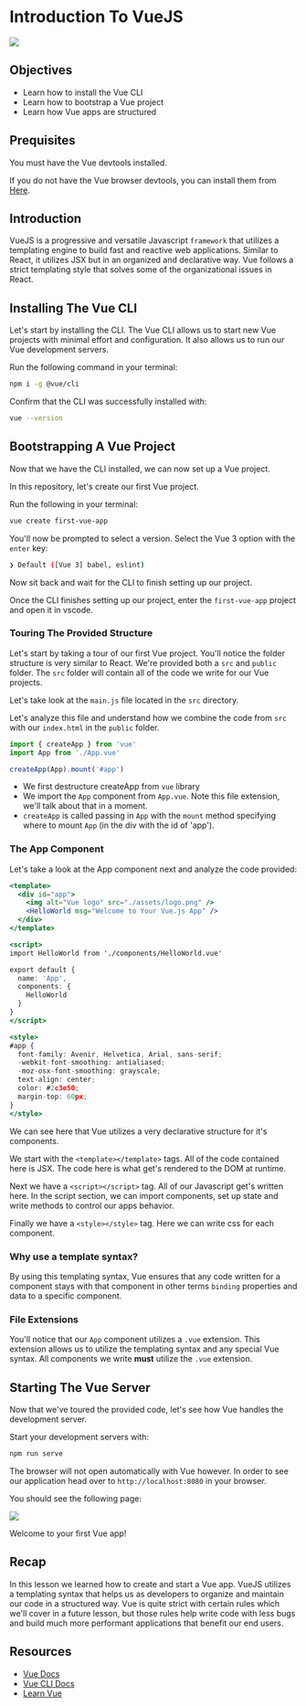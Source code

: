 # Introduction To VueJS

![](https://xpertlab.com/wp-content/uploads/2020/10/1_wFL3csJ96lQpY0IVT9SE3w.jpeg)

## Objectives

- Learn how to install the Vue CLI
- Learn how to bootstrap a Vue project
- Learn how Vue apps are structured

## Prequisites

You must have the Vue devtools installed.

If you do not have the Vue browser devtools, you can install them from [Here](https://chrome.google.com/webstore/detail/vuejs-devtools/nhdogjmejiglipccpnnnanhbledajbpd?hl=en).

## Introduction

VueJS is a progressive and versatile Javascript `framework` that utilizes a templating engine to build fast and reactive web applications. Similar to React, it utilizes JSX but in an organized and declarative way. Vue follows a strict templating style that solves some of the organizational issues in React.

## Installing The Vue CLI

Let's start by installing the CLI. The Vue CLI allows us to start new Vue projects with minimal effort and configuration. It also allows us to run our Vue development servers.

Run the following command in your terminal:

```sh
npm i -g @vue/cli
```

Confirm that the CLI was successfully installed with:

```sh
vue --version
```

## Bootstrapping A Vue Project

Now that we have the CLI installed, we can now set up a Vue project.

In this repository, let's create our first Vue project.

Run the following in your terminal:

```sh
vue create first-vue-app
```

You'll now be prompted to select a version. Select the Vue 3 option with the `enter` key:

```sh
❯ Default ([Vue 3] babel, eslint)
```

Now sit back and wait for the CLI to finish setting up our project.

Once the CLI finishes setting up our project, enter the `first-vue-app` project and open it in vscode.

### Touring The Provided Structure

Let's start by taking a tour of our first Vue project. You'll notice the folder structure is very similar to React. We're provided both a `src` and `public` folder. The `src` folder will contain all of the code we write for our Vue projects.

Let's take look at the `main.js` file located in the `src` directory.

Let's analyze this file and understand how we combine the code from `src` with our `index.html` in the `public` folder.

```js
import { createApp } from 'vue'
import App from './App.vue'

createApp(App).mount('#app')
```

- We first destructure createApp from `vue` library
- We import the `App` component from `App.vue`. Note this file extension, we'll talk about that in a moment.
- `createApp` is called passing in `App` with the `mount` method specifying where to mount `App` (in the div with the id of 'app'). 


### The App Component

Let's take a look at the App component next and analyze the code provided:

```jsx
<template>
  <div id="app">
    <img alt="Vue logo" src="./assets/logo.png" />
    <HelloWorld msg="Welcome to Your Vue.js App" />
  </div>
</template>

<script>
import HelloWorld from './components/HelloWorld.vue'

export default {
  name: 'App',
  components: {
    HelloWorld
  }
}
</script>

<style>
#app {
  font-family: Avenir, Helvetica, Arial, sans-serif;
  -webkit-font-smoothing: antialiased;
  -moz-osx-font-smoothing: grayscale;
  text-align: center;
  color: #2c3e50;
  margin-top: 60px;
}
</style>
```

We can see here that Vue utilizes a very declarative structure for it's components.

We start with the `<template></template>` tags. All of the code contained here is JSX. The code here is what get's rendered to the DOM at runtime.

Next we have a `<script></script>` tag. All of our Javascript get's written here. In the script section, we can import components, set up state and write methods to control our apps behavior.

Finally we have a `<style></style>` tag. Here we can write css for each component.

### Why use a template syntax?

By using this templating syntax, Vue ensures that any code written for a component stays with that component in other terms `binding` properties and data to a specific component.

### File Extensions

You'll notice that our `App` component utilizes a `.vue` extension. This extension allows us to utilize the templating syntax and any special Vue syntax. All components we write **must** utilize the `.vue` extension.

## Starting The Vue Server

Now that we've toured the provided code, let's see how Vue handles the development server.

Start your development servers with:

```sh
npm run serve
```

The browser will not open automatically with Vue however. In order to see our application head over to `http://localhost:8080` in your browser.

You should see the following page:

![](assets/vue-page.png)

Welcome to your first Vue app!

## Recap

In this lesson we learned how to create and start a Vue app. VueJS utilizes a templating syntax that helps us as developers to organize and maintain our code in a structured way. Vue is quite strict with certain rules which we'll cover in a future lesson, but those rules help write code with less bugs and build much more performant applications that benefit our end users.

## Resources

- [Vue Docs](https://vuejs.org/)
- [Vue CLI Docs](https://cli.vuejs.org/)
- [Learn Vue](https://vuejs.org/v2/guide/)